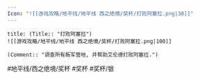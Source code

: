 ```yaml
---
Icon: "![[游戏攻略/地平线/地平线 西之绝境/奖杯/打败阿塞拉.png|30]]"
---
```

```ad-common-silver-trophy
title: (Title:: "打败阿塞拉")
![[游戏攻略/地平线/地平线 西之绝境/奖杯/打败阿塞拉.png|100]]

(Comment:: "调查所有叛军营地, 并帮助艾伦德打败阿塞拉.")
```

#地平线/西之绝境/奖杯 #奖杯 #奖杯/银
